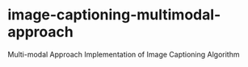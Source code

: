 # image-captioning-multimodal-approach
Multi-modal Approach Implementation of Image Captioning Algorithm
